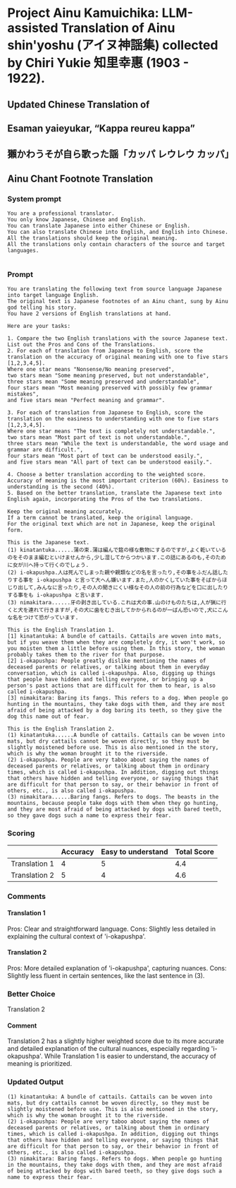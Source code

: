 # Project Ainu Kamuichika: LLM-assisted Translation of Ainu shin'yoshu (アイヌ神謡集) collected by Chiri Yukie 知里幸惠 (1903 - 1922).

## Updated Chinese Translation of

## Esaman yaieyukar, “Kappa reureu kappa” 
## 獺かわうそが自ら歌った謡「カッパ レウレウ カッパ」
## Ainu Chant Footnote Translation

### System prompt
```
You are a professional translator. 
You only know Japanese, Chinese and English. 
You can translate Japanese into either Chinese or English. 
You can also translate Chinese into English, and English into Chinese.
All the translations should keep the original meaning.
All the translations only contain characters of the source and target languages.


```

### Prompt
```
You are translating the following text from source language Japanese into target language English. 
The original text is Japanese footnotes of an Ainu chant, sung by Ainu god telling his story. 
You have 2 versions of English translations at hand.

Here are your tasks:

1. Compare the two English translations with the source Japanese text. List out the Pros and Cons of the Translations.
2. For each of translation from Japanese to English, score the translation on the accuracy of original meaning with one to five stars [1,2,3,4,5].
Where one star means "Nonsense/No meaning preserved",
two stars mean "Some meaning preserved, but not understandable",
three stars mean "Some meaning preserved and understandable",
four stars mean "Most meaning preserved with possibly few grammar mistakes",
and five stars mean "Perfect meaning and grammar".

3. For each of translation from Japanese to English, score the translation on the easiness to understanding with one to five stars [1,2,3,4,5].
Where one star means "The text is completely not understandable.",
two stars mean "Most part of text is not understandable.",
three stars mean "While the text is understandable, the word usage and grammar are difficult.",
four stars mean "Most part of text can be understood easily.",
and five stars mean "All part of text can be understood easily.".

4. Choose a better translation according to the weighted score. Accuracy of meaning is the most important criterion (60%). Easiness to understanding is the second (40%).
5. Based on the better translation, translate the Japanese text into English again, incorporating the Pros of the two translations.

Keep the original meaning accurately. 
If a term cannot be translated, keep the original language.
For the original text which are not in Japanese, keep the original form. 

This is the Japanese text.
(1) kinatantuka......蒲の束.蒲は編んで筵の様な敷物にするのですが,よく乾いているのをそのまま編むといけませんから,少し湿してからつかいます.この話にあるのも,そのために女が川へ持って行くのでしょう.
(2) i-okapushpa.人は死んでしまった親や親類などの名を言ったり,その事をふだん話したりする事を i-okapushpa と言って大へん嫌います.また,人のかくしていた事をそばからほじり出して,みんなに言ったり,その人の聞きにくい様なその人の前の行為などを口に出したりする事をも i-okapushpa と言います.
(3) nimakitara......牙の剥き出している.これは犬の事.山のけものたちは,人が猟に行くと犬を連れて行きますが,その犬に歯をむき出してかかられるのが一ばん恐いので,犬にこんな名をつけて恐がっています.

This is the English Translation 1.
[1] kinatantuka: A bundle of cattails. Cattails are woven into mats, but if you weave them when they are completely dry, it won't work, so you moisten them a little before using them. In this story, the woman probably takes them to the river for that purpose.
[2] i-okapushpa: People greatly dislike mentioning the names of deceased parents or relatives, or talking about them in everyday conversation, which is called i-okapushpa. Also, digging up things that people have hidden and telling everyone, or bringing up a person's past actions that are difficult for them to hear, is also called i-okapushpa.
[3] nimakitara: Baring its fangs. This refers to a dog. When people go hunting in the mountains, they take dogs with them, and they are most afraid of being attacked by a dog baring its teeth, so they give the dog this name out of fear.

This is the English Translation 2.
(1) kinatantuka......A bundle of cattails. Cattails can be woven into mats, but dry cattails cannot be woven directly, so they must be slightly moistened before use. This is also mentioned in the story, which is why the woman brought it to the riverside.
(2) i-okapushpa. People are very taboo about saying the names of deceased parents or relatives, or talking about them in ordinary times, which is called i-okapushpa. In addition, digging out things that others have hidden and telling everyone, or saying things that are difficult for that person to say, or their behavior in front of others, etc., is also called i-okapushpa.
(3) nimakitara......Baring fangs. Refers to dogs. The beasts in the mountains, because people take dogs with them when they go hunting, and they are most afraid of being attacked by dogs with bared teeth, so they gave dogs such a name to express their fear.

```
### Scoring

|               | Accuracy | Easy to understand |  Total Score |
| ------------- | -------- | ------------------ | ------------ | 
| Translation 1 | 4 | 5 |  4.4 |
| Translation 2 | 5 | 4 |  4.6 |

### Comments
#### Translation 1
Pros: Clear and straightforward language. Cons: Slightly less detailed in explaining the cultural context of 'i-okapushpa'.

#### Translation 2
Pros: More detailed explanation of 'i-okapushpa', capturing nuances. Cons: Slightly less fluent in certain sentences, like the last sentence in (3).

### Better Choice
Translation 2
#### Comment
Translation 2 has a slightly higher weighted score due to its more accurate and detailed explanation of the cultural nuances, especially regarding 'i-okapushpa'. While Translation 1 is easier to understand, the accuracy of meaning is prioritized.

### Updated Output
```
(1) kinatantuka: A bundle of cattails. Cattails can be woven into mats, but dry cattails cannot be woven directly, so they must be slightly moistened before use. This is also mentioned in the story, which is why the woman brought it to the riverside.
(2) i-okapushpa: People are very taboo about saying the names of deceased parents or relatives, or talking about them in ordinary times, which is called i-okapushpa. In addition, digging out things that others have hidden and telling everyone, or saying things that are difficult for that person to say, or their behavior in front of others, etc., is also called i-okapushpa.
(3) nimakitara: Baring fangs. Refers to dogs. When people go hunting in the mountains, they take dogs with them, and they are most afraid of being attacked by dogs with bared teeth, so they give dogs such a name to express their fear.
```

